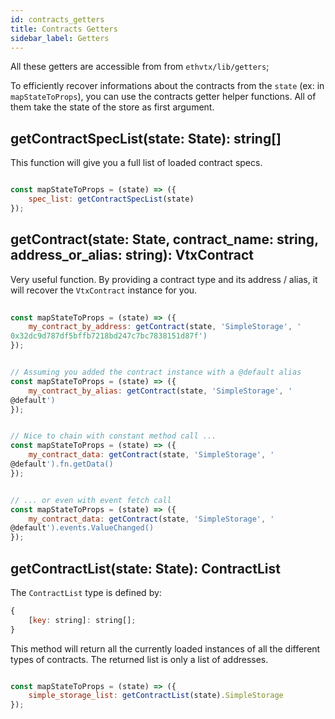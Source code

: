 ```yaml
---
id: contracts_getters
title: Contracts Getters
sidebar_label: Getters
---
```


All these getters are accessible from from `ethvtx/lib/getters`;

To efficiently recover informations about the contracts from the `state` (ex: in `mapStateToProps`), you can use the contracts getter helper functions. All of them take the state of the store as first argument.

## getContractSpecList(state: State): string[]

This function will give you a full list of loaded contract specs.

```jsx

const mapStateToProps = (state) => ({
    spec_list: getContractSpecList(state)
});

```


## getContract(state: State, contract_name: string, address_or_alias: string): VtxContract

Very useful function. By providing a contract type and its address / alias, it will recover the `VtxContract` instance for you.

```jsx
    
const mapStateToProps = (state) => ({
    my_contract_by_address: getContract(state, 'SimpleStorage', '
0x32dc9d787df5bffb7218bd247c7bc7838151d87f')
});

```

```jsx

// Assuming you added the contract instance with a @default alias
const mapStateToProps = (state) => ({
    my_contract_by_alias: getContract(state, 'SimpleStorage', '
@default')
});

```

```jsx

// Nice to chain with constant method call ...
const mapStateToProps = (state) => ({
    my_contract_data: getContract(state, 'SimpleStorage', '
@default').fn.getData()
});

```

```jsx

// ... or even with event fetch call
const mapStateToProps = (state) => ({
    my_contract_data: getContract(state, 'SimpleStorage', '
@default').events.ValueChanged()
});

```

## getContractList(state: State): ContractList

The `ContractList` type is defined by:

```jsx
{
    [key: string]: string[];
}
```

This method will return all the currently loaded instances of all the different types of contracts. The returned list is only a list of addresses.


```jsx

const mapStateToProps = (state) => ({
    simple_storage_list: getContractList(state).SimpleStorage
});

```

